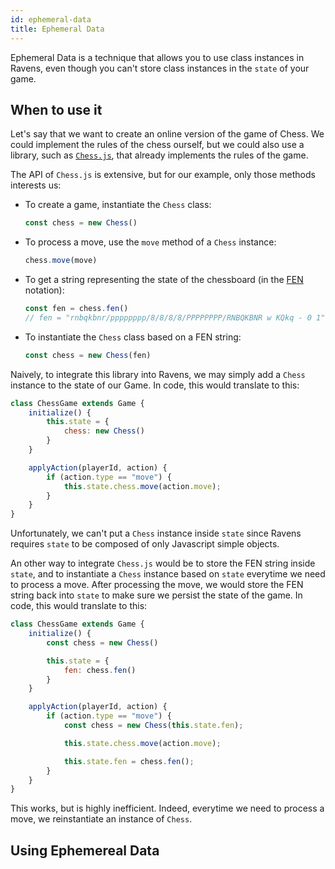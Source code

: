 ```yaml
---
id: ephemeral-data
title: Ephemeral Data
---
```


Ephemeral Data is a technique that allows you to use class instances in Ravens, even though you can't store class instances in the `state` of your game.

## When to use it

Let's say that we want to create an online version of the game of Chess. We could implement the rules of
the chess ourself, but we could also use a library, such as [`Chess.js`](https://github.com/jhlywa/chess.js/),
that already implements the rules of the game.

The API of `Chess.js` is extensive, but for our example, only those methods interests us:

* To create a game, instantiate the `Chess` class:  
  ```js
  const chess = new Chess()
  ```
* To process a move, use the `move` method of a `Chess` instance:  
  ```js
  chess.move(move)
  ```
* To get a string representing the state of the chessboard (in the [FEN](https://en.wikipedia.org/wiki/Forsyth%E2%80%93Edwards_Notation) notation):  
  ```js
  const fen = chess.fen()
  // fen = "rnbqkbnr/pppppppp/8/8/8/8/PPPPPPPP/RNBQKBNR w KQkq - 0 1"
  ```
* To instantiate the `Chess` class based on a FEN string:  
  ```js
  const chess = new Chess(fen)
  ```

Naively, to integrate this library into Ravens, we may simply add a `Chess` instance to the state of our Game. In code, this would translate to this:

```js
class ChessGame extends Game {
    initialize() {
        this.state = {
            chess: new Chess()
        }
    }

    applyAction(playerId, action) {
        if (action.type == "move") {
            this.state.chess.move(action.move);
        }
    }
}
```

Unfortunately, we can't put a `Chess` instance inside `state` since Ravens requires `state` to be composed of only Javascript simple objects.

An other way to integrate `Chess.js` would be to store the FEN string inside `state`, and to instantiate a `Chess` instance based on `state` everytime we need to process a move. After processing the move, we would store the FEN string back into `state` to make sure we persist the state of the game. In code, this would translate to this:

```js
class ChessGame extends Game {
    initialize() {
        const chess = new Chess()

        this.state = {
            fen: chess.fen()
        }
    }

    applyAction(playerId, action) {
        if (action.type == "move") {
            const chess = new Chess(this.state.fen);

            this.state.chess.move(action.move);

            this.state.fen = chess.fen();
        }
    }
}
```

This works, but is highly inefficient. Indeed, everytime we need to process a move, we reinstantiate an instance of `Chess`.

## Using Ephemereal Data